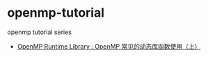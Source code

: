 # openmp-tutorial
openmp tutorial series

- [OpenMP Runtime Library : OpenMP 常见的动态库函数使用（上）](./docs/runtime.md)
